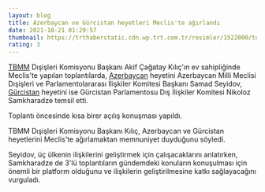 ```yaml
--- 
layout: blog
title: Azerbaycan ve Gürcistan heyetleri Meclis'te ağırlandı
date: 2021-10-21 01:29:57
thumbnail: https://trthaberstatic.cdn.wp.trt.com.tr/resimler/1522000/turkiye-azerbaycan-gurcistan-1522416.jpg
rating: 3
---
```

<p>
	<a href="https://www.trthaber.com/etiket/tbmm/" target="_blank">TBMM</a> Dışişleri Komisyonu Başkanı Akif Çağatay Kılıç'ın ev sahipliğinde Meclis'te yapılan toplantılarda, <a href="https://www.trthaber.com/etiket/azerbaycan/" target="_blank">Azerbaycan</a> heyetini Azerbaycan Milli Meclisi Dışişleri ve Parlamentolararası İlişkiler Komitesi Başkanı Samad Seyidov, <a href="https://www.trthaber.com/etiket/gurcistan/" target="_blank">Gürcistan</a> heyetini ise Gürcistan Parlamentosu Dış İlişkiler Komitesi Nikoloz Samkharadze temsil etti.</p>
<p>
	Toplantı öncesinde kısa birer açılış konuşması yapıldı.</p>
<p>
	TBMM Dışişleri Komisyonu Başkanı Kılıç, Azerbaycan ve Gürcistan heyetlerini Meclis'te ağırlamaktan memnuniyet duyduğunu söyledi.</p>
<p>
	Seyidov, üç ülkenin ilişkilerini geliştirmek için çalışacaklarını anlatırken, Samkharadze de 3'lü toplantıların gündemdeki konuların konuşulması için önemli bir platform olduğunu ve ilişkilerin geliştirilmesine katkı sağlayacağını vurguladı.</p>

